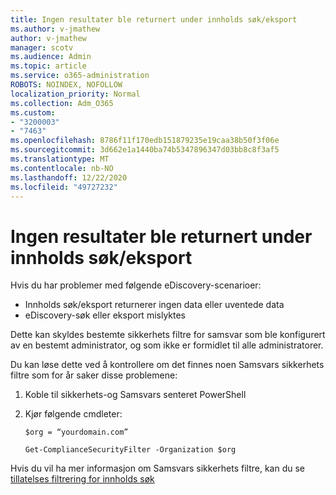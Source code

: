 ```yaml
---
title: Ingen resultater ble returnert under innholds søk/eksport
ms.author: v-jmathew
author: v-jmathew
manager: scotv
ms.audience: Admin
ms.topic: article
ms.service: o365-administration
ROBOTS: NOINDEX, NOFOLLOW
localization_priority: Normal
ms.collection: Adm_O365
ms.custom:
- "3200003"
- "7463"
ms.openlocfilehash: 8786f11f170edb151879235e19caa38b50f3f06e
ms.sourcegitcommit: 3d662e1a1440ba74b5347896347d03bb8c8f3af5
ms.translationtype: MT
ms.contentlocale: nb-NO
ms.lasthandoff: 12/22/2020
ms.locfileid: "49727232"
---
```

# <a name="no-results-returned-during-content-searchexport"></a>Ingen resultater ble returnert under innholds søk/eksport

Hvis du har problemer med følgende eDiscovery-scenarioer:

- Innholds søk/eksport returnerer ingen data eller uventede data
- eDiscovery-søk eller eksport mislyktes

Dette kan skyldes bestemte sikkerhets filtre for samsvar som ble konfigurert av en bestemt administrator, og som ikke er formidlet til alle administratorer.

Du kan løse dette ved å kontrollere om det finnes noen Samsvars sikkerhets filtre som for år saker disse problemene:

1. Koble til sikkerhets-og Samsvars senteret PowerShell
2. Kjør følgende cmdleter:

    `$org = “yourdomain.com”`

    `Get-ComplianceSecurityFilter -Organization $org`

Hvis du vil ha mer informasjon om Samsvars sikkerhets filtre, kan du se [tillatelses filtrering for innholds søk](https://docs.microsoft.com/microsoft-365/compliance/permissions-filtering-for-content-search)
